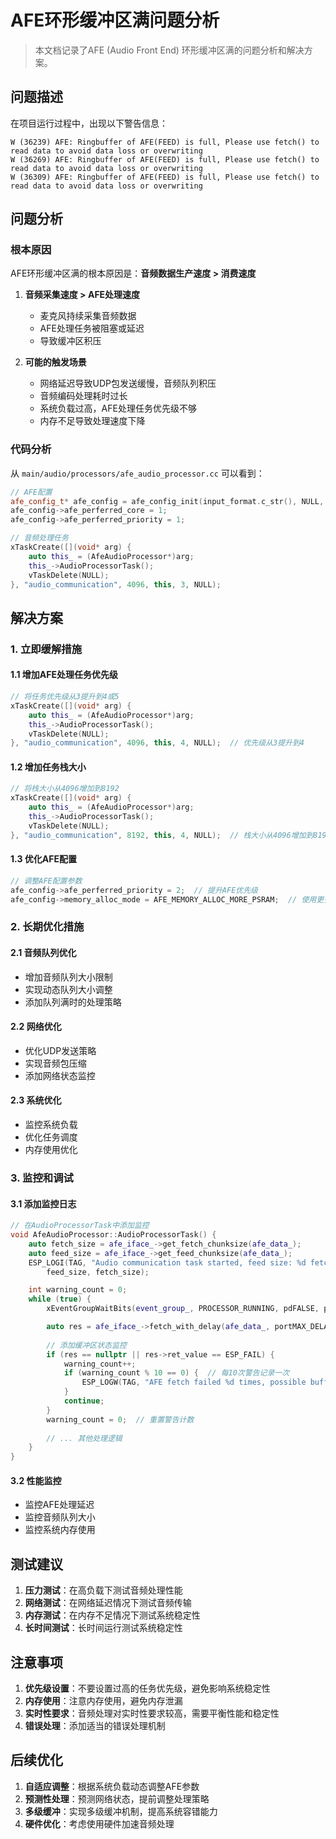 # AFE环形缓冲区满问题分析

> 本文档记录了AFE (Audio Front End) 环形缓冲区满的问题分析和解决方案。

## 问题描述

在项目运行过程中，出现以下警告信息：

```
W (36239) AFE: Ringbuffer of AFE(FEED) is full, Please use fetch() to read data to avoid data loss or overwriting
W (36269) AFE: Ringbuffer of AFE(FEED) is full, Please use fetch() to read data to avoid data loss or overwriting
W (36309) AFE: Ringbuffer of AFE(FEED) is full, Please use fetch() to read data to avoid data loss or overwriting
```

## 问题分析

### 根本原因

AFE环形缓冲区满的根本原因是：**音频数据生产速度 > 消费速度**

1. **音频采集速度 > AFE处理速度**
   - 麦克风持续采集音频数据
   - AFE处理任务被阻塞或延迟
   - 导致缓冲区积压

2. **可能的触发场景**
   - 网络延迟导致UDP包发送缓慢，音频队列积压
   - 音频编码处理耗时过长
   - 系统负载过高，AFE处理任务优先级不够
   - 内存不足导致处理速度下降

### 代码分析

从 `main/audio/processors/afe_audio_processor.cc` 可以看到：

```cpp
// AFE配置
afe_config_t* afe_config = afe_config_init(input_format.c_str(), NULL, AFE_TYPE_VC, AFE_MODE_HIGH_PERF);
afe_config->afe_perferred_core = 1;
afe_config->afe_perferred_priority = 1;

// 音频处理任务
xTaskCreate([](void* arg) {
    auto this_ = (AfeAudioProcessor*)arg;
    this_->AudioProcessorTask();
    vTaskDelete(NULL);
}, "audio_communication", 4096, this, 3, NULL);
```

## 解决方案

### 1. 立即缓解措施

#### 1.1 增加AFE处理任务优先级
```cpp
// 将任务优先级从3提升到4或5
xTaskCreate([](void* arg) {
    auto this_ = (AfeAudioProcessor*)arg;
    this_->AudioProcessorTask();
    vTaskDelete(NULL);
}, "audio_communication", 4096, this, 4, NULL);  // 优先级从3提升到4
```

#### 1.2 增加任务栈大小
```cpp
// 将栈大小从4096增加到8192
xTaskCreate([](void* arg) {
    auto this_ = (AfeAudioProcessor*)arg;
    this_->AudioProcessorTask();
    vTaskDelete(NULL);
}, "audio_communication", 8192, this, 4, NULL);  // 栈大小从4096增加到8192
```

#### 1.3 优化AFE配置
```cpp
// 调整AFE配置参数
afe_config->afe_perferred_priority = 2;  // 提升AFE优先级
afe_config->memory_alloc_mode = AFE_MEMORY_ALLOC_MORE_PSRAM;  // 使用更多PSRAM
```

### 2. 长期优化措施

#### 2.1 音频队列优化
- 增加音频队列大小限制
- 实现动态队列大小调整
- 添加队列满时的处理策略

#### 2.2 网络优化
- 优化UDP发送策略
- 实现音频包压缩
- 添加网络状态监控

#### 2.3 系统优化
- 监控系统负载
- 优化任务调度
- 内存使用优化

### 3. 监控和调试

#### 3.1 添加监控日志
```cpp
// 在AudioProcessorTask中添加监控
void AfeAudioProcessor::AudioProcessorTask() {
    auto fetch_size = afe_iface_->get_fetch_chunksize(afe_data_);
    auto feed_size = afe_iface_->get_feed_chunksize(afe_data_);
    ESP_LOGI(TAG, "Audio communication task started, feed size: %d fetch size: %d",
        feed_size, fetch_size);

    int warning_count = 0;
    while (true) {
        xEventGroupWaitBits(event_group_, PROCESSOR_RUNNING, pdFALSE, pdTRUE, portMAX_DELAY);

        auto res = afe_iface_->fetch_with_delay(afe_data_, portMAX_DELAY);
        
        // 添加缓冲区状态监控
        if (res == nullptr || res->ret_value == ESP_FAIL) {
            warning_count++;
            if (warning_count % 10 == 0) {  // 每10次警告记录一次
                ESP_LOGW(TAG, "AFE fetch failed %d times, possible buffer overflow", warning_count);
            }
            continue;
        }
        warning_count = 0;  // 重置警告计数
        
        // ... 其他处理逻辑
    }
}
```

#### 3.2 性能监控
- 监控AFE处理延迟
- 监控音频队列大小
- 监控系统内存使用

## 测试建议

1. **压力测试**：在高负载下测试音频处理性能
2. **网络测试**：在网络延迟情况下测试音频传输
3. **内存测试**：在内存不足情况下测试系统稳定性
4. **长时间测试**：长时间运行测试系统稳定性

## 注意事项

1. **优先级设置**：不要设置过高的任务优先级，避免影响系统稳定性
2. **内存使用**：注意内存使用，避免内存泄漏
3. **实时性要求**：音频处理对实时性要求较高，需要平衡性能和稳定性
4. **错误处理**：添加适当的错误处理机制

## 后续优化

1. **自适应调整**：根据系统负载动态调整AFE参数
2. **预测性处理**：预测网络状态，提前调整处理策略
3. **多级缓冲**：实现多级缓冲机制，提高系统容错能力
4. **硬件优化**：考虑使用硬件加速音频处理
